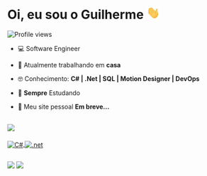 <h1>Oi, eu sou o Guilherme <img src="https://raw.githubusercontent.com/MiguelMachado-dev/MiguelMachado-dev/master/hi.gif" width="30"></h1>
<img src="https://komarev.com/ghpvc/?username=GuiiBoss&color=blueviolet" alt="Profile views" /> 

- 💻  Software Engineer

- 🔭  Atualmente trabalhando em **casa**

- 🤓  Conhecimento: **C# | .Net | SQL | Motion Designer | DevOps**

- 🌱  **Sempre** Estudando 

- 🚀  Meu site pessoal  **Em breve...**


<br>

<div>
  <a href="https://github.com/GuiiBoss">
  <img height="180em" src="https://github-readme-stats.vercel.app/api?username=GuiiBoss&show_icons=true&theme=nightowl&count_private=true"/>
</div>
<div style="display: inline_block"><br>
  <img align="center" alt="C#" height="35" width="45" src="https://cdn.jsdelivr.net/gh/devicons/devicon/icons/csharp/csharp-original.svg">
    <img align="center" alt=".net" height="35" width="42" src="https://hermes.dio.me/articles/cover/496931d9-69d6-4956-bb0a-032dd5792ade.png">
</div>
  
  ##
<div> 
 	<a href="https://www.twitch.tv/guii_boss" target="_blank"><img src="https://img.shields.io/badge/Twitch-9146FF?style=for-the-badge&logo=twitch&logoColor=white" target="_blank"></a>
  <a href = "mailto:Hello@guiiboss.dev"><img src="https://img.shields.io/badge/-Gmail-%23333?style=for-the-badge&logo=gmail&logoColor=white" target="_blank"></a>
</div>
